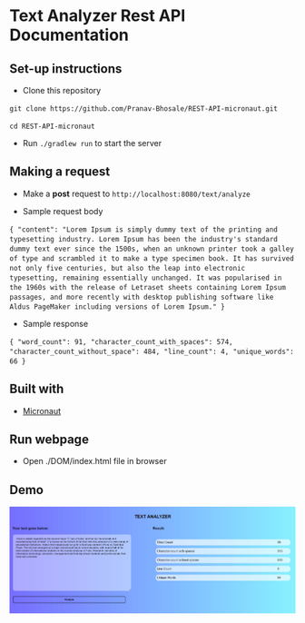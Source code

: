 # Text Analyzer Rest API Documentation

## Set-up instructions

- Clone this repository

`git clone https://github.com/Pranav-Bhosale/REST-API-micronaut.git`

`cd REST-API-micronaut`

- Run `./gradlew run` to start the server

## Making a request

- Make a **post** request to `http://localhost:8080/text/analyze`

- Sample request body

`{
  "content": "Lorem Ipsum is simply dummy text of the printing and typesetting industry. Lorem Ipsum has been the industry's standard dummy text ever since the 1500s, when an unknown printer took a galley of type and scrambled it to make a type specimen book. It has survived not only five centuries, but also the leap into electronic typesetting, remaining essentially unchanged. It was popularised in the 1960s with the release of Letraset sheets containing Lorem Ipsum passages, and more recently with desktop publishing software like Aldus PageMaker including versions of Lorem Ipsum."
}`

- Sample response

`{
  "word_count": 91,
  "character_count_with_spaces": 574,
  "character_count_without_space": 484,
  "line_count": 4,
  "unique_words": 66
}`

## Built with

- [Micronaut](https://github.com/micronaut-projects/micronaut-core)

## Run webpage

- Open ./DOM/index.html file in browser

## Demo

<img src="UI.jpg">
